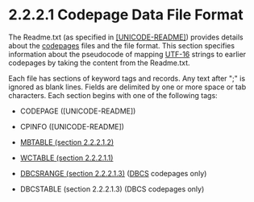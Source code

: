 <html dir="LTR" xmlns:mshelp="http://msdn.microsoft.com/mshelp" xmlns:ddue="http://ddue.schemas.microsoft.com/authoring/2003/5" xmlns:xlink="http://www.w3.org/1999/xlink" xmlns:tool="http://www.microsoft.com/tooltip">
    <head>
        <meta http-equiv="Content-Type" content="text/html; CHARSET=utf-8"></meta>
        <meta name="save" content="history"></meta>
        <title>2.2.2.1 Codepage Data File Format</title>
        <xml>
            <mshelp:toctitle title="2.2.2.1 Codepage Data File Format"></mshelp:toctitle>
            <mshelp:rltitle title="[MS-UCODEREF]: Codepage Data File Format"></mshelp:rltitle>
            <mshelp:keyword index="A" term="226ff7f1-febc-4461-82bd-54bc1c259857"></mshelp:keyword>
            <mshelp:attr name="DCSext.ContentType" value="open specification"></mshelp:attr>
            <mshelp:attr name="AssetID" value="226ff7f1-febc-4461-82bd-54bc1c259857"></mshelp:attr>
            <mshelp:attr name="TopicType" value="kbRef"></mshelp:attr>
            <mshelp:attr name="DCSext.Title" value="[MS-UCODEREF]: Codepage Data File Format" />
        </xml>
    </head>
    <body>
        <div id="header">
            <h1 class="heading">2.2.2.1 Codepage Data File Format</h1>
        </div>
        <div id="mainSection">
            <div id="mainBody">
                <div id="allHistory" class="saveHistory"></div>
                <div id="sectionSection0" class="section" name="collapseableSection">
                    

<p>The Readme.txt (as specified in <a href="https://go.microsoft.com/fwlink/?LinkId=95709">[UNICODE-README]</a>)
provides details about the <a href="484e8ed3-152b-4300-9527-7efade6d6491.md#gt_210637d9-9634-4652-a935-ded3cd434f38">codepages</a>
files and the file format. This section specifies information about the
pseudocode of mapping <a href="484e8ed3-152b-4300-9527-7efade6d6491.md#gt_4c9eef52-69d4-43e7-ac04-ff1fe43a94fb">UTF-16</a>
strings to earlier codepages by taking the content from the Readme.txt.</p>

<p>Each file has sections of keyword tags and records. Any text
after &quot;;&quot; is ignored as blank lines. Fields are delimited by one or
more space or tab characters. Each section begins with one of the following
tags:</p>

<ul><li><p><span><span> 
</span></span>CODEPAGE ([UNICODE-README])</p>

</li><li><p><span><span> 
</span></span>CPINFO ([UNICODE-README])</p>

</li><li><p><span><span> 
</span></span><a href="c1c1ac17-8415-4bae-9fd0-6f979a4722ef.md">MBTABLE (section 2.2.2.1.2)</a></p>

</li><li><p><span><span> 
</span></span><a href="d1980631-6401-428e-a49d-d71394be7da8.md">WCTABLE (section 2.2.2.1.1)</a></p>

</li><li><p><span><span> 
</span></span><a href="01c67a39-cb26-49d4-b81e-281a08542349.md">DBCSRANGE (section 2.2.2.1.3)</a>
(<a href="484e8ed3-152b-4300-9527-7efade6d6491.md#gt_f4852631-44aa-45e8-b1c8-34bb299a10e1">DBCS</a> codepages only)</p>

</li><li><p><span><span> 
</span></span>DBCSTABLE (section 2.2.2.1.3) (DBCS codepages only) </p>

</li></ul>
                </div>
            </div>
        </div>
    </body>
</html>
